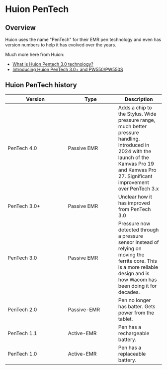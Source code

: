 # Huion PenTech

## Overview

Huion uses the name "PenTech" for their EMR pen technology and even has version numbers to help it has evolved over the years.

Much more here from Huion:

* [What is Huion Pentech 3.0 technology?](https://support.huion.com/en/support/solutions/articles/44001952712-what-is-huion-pentech-3-0-technology-) &#x20;
* [Introducing Huion PenTech 3.0+ and PW550/PW550S](https://store.huion.com/posts/introducing-huion-pentech3.0+-pw550-pw550s) &#x20;

## Huion PenTech history

<table><thead><tr><th width="178">Version</th><th width="146">Type</th><th>Description</th></tr></thead><tbody><tr><td>PenTech 4.0</td><td>Passive EMR</td><td>Adds a chip to the Stylus. Wide pressure range, much better pressure handling. Introduced in 2024 with the launch of the Kamvas Pro 19 and Kamvas Pro 27. Significant improvement over PenTech 3.x</td></tr><tr><td>PenTech 3.0+</td><td>Passive EMR</td><td>Unclear how it has improved from PenTech 3.0</td></tr><tr><td>PenTech 3.0</td><td>Passive EMR</td><td>Pressure now detected through a pressure sensor instead of relying on moving the ferrite core. This is a more reliable design and is how Wacom has been doing it for decades.</td></tr><tr><td>PenTech 2.0</td><td>Passive-EMR</td><td>Pen no longer has batter. Gets power from the tablet.</td></tr><tr><td>PenTech 1.1</td><td>Active-EMR</td><td>Pen has a rechargeable battery.</td></tr><tr><td>PenTech 1.0</td><td>Active-EMR</td><td> Pen has a replaceable battery.</td></tr></tbody></table>
